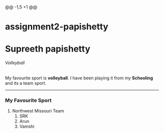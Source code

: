@@ -1,5 +1 @@
# assignment2-papishetty
# Supreeth papishetty
###### Volleyball 

My favourite sport is **volleyball**. I have been playing it from my **Schooling** and its a team sport.

****

### My Favourite Sport

1. Northwest Missouri Team
    1. SRK
    2. Arun
    3. Vamshi
